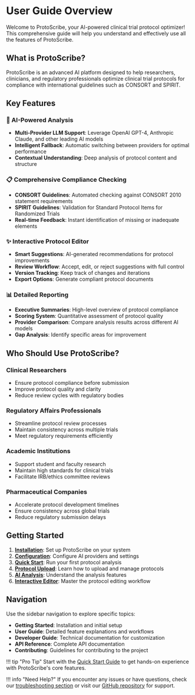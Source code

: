 # User Guide Overview

Welcome to ProtoScribe, your AI-powered clinical trial protocol optimizer! This comprehensive guide will help you understand and effectively use all the features of ProtoScribe.

## What is ProtoScribe?

ProtoScribe is an advanced AI platform designed to help researchers, clinicians, and regulatory professionals optimize clinical trial protocols for compliance with international guidelines such as CONSORT and SPIRIT.

## Key Features

### 🤖 AI-Powered Analysis
- **Multi-Provider LLM Support**: Leverage OpenAI GPT-4, Anthropic Claude, and other leading AI models
- **Intelligent Fallback**: Automatic switching between providers for optimal performance
- **Contextual Understanding**: Deep analysis of protocol content and structure

### 📋 Comprehensive Compliance Checking
- **CONSORT Guidelines**: Automated checking against CONSORT 2010 statement requirements
- **SPIRIT Guidelines**: Validation for Standard Protocol Items for Randomized Trials
- **Real-time Feedback**: Instant identification of missing or inadequate elements

### ✨ Interactive Protocol Editor
- **Smart Suggestions**: AI-generated recommendations for protocol improvements
- **Review Workflow**: Accept, edit, or reject suggestions with full control
- **Version Tracking**: Keep track of changes and iterations
- **Export Options**: Generate compliant protocol documents

### 📊 Detailed Reporting
- **Executive Summaries**: High-level overview of protocol compliance
- **Scoring System**: Quantitative assessment of protocol quality
- **Provider Comparison**: Compare analysis results across different AI models
- **Gap Analysis**: Identify specific areas for improvement

## Who Should Use ProtoScribe?

### Clinical Researchers
- Ensure protocol compliance before submission
- Improve protocol quality and clarity
- Reduce review cycles with regulatory bodies

### Regulatory Affairs Professionals
- Streamline protocol review processes
- Maintain consistency across multiple trials
- Meet regulatory requirements efficiently

### Academic Institutions
- Support student and faculty research
- Maintain high standards for clinical trials
- Facilitate IRB/ethics committee reviews

### Pharmaceutical Companies
- Accelerate protocol development timelines
- Ensure consistency across global trials
- Reduce regulatory submission delays

## Getting Started

1. **[Installation](../getting-started/installation.md)**: Set up ProtoScribe on your system
2. **[Configuration](../getting-started/configuration.md)**: Configure AI providers and settings
3. **[Quick Start](../getting-started/quick-start.md)**: Run your first protocol analysis
4. **[Protocol Upload](protocol-upload.md)**: Learn how to upload and manage protocols
5. **[AI Analysis](ai-analysis.md)**: Understand the analysis features
6. **[Interactive Editor](interactive-editor.md)**: Master the protocol editing workflow

## Navigation

Use the sidebar navigation to explore specific topics:

- **Getting Started**: Installation and initial setup
- **User Guide**: Detailed feature explanations and workflows
- **Developer Guide**: Technical documentation for customization
- **API Reference**: Complete API documentation
- **Contributing**: Guidelines for contributing to the project

!!! tip "Pro Tip"
    Start with the [Quick Start Guide](../getting-started/quick-start.md) to get hands-on experience with ProtoScribe's core features.

!!! info "Need Help?"
    If you encounter any issues or have questions, check our [troubleshooting section](../getting-started/quick-start.md#troubleshooting) or visit our [GitHub repository](https://github.com/sonishsivarajkumar/ProtoScribe) for support.
